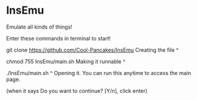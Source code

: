 # InsEmu

Emulate all kinds of things!




Enter these commands in terminal to start!



  git clone https://github.com/Cool-Pancakes/InsEmu
Creating the file ^

  chmod 755 InsEmu/main.sh
Making it runnable ^

  ./InsEmu/main.sh
 ^ Opening it. You can run this anytime to access the main page.

(when it says Do you want to continue? [Y/n], click enter)

